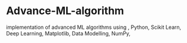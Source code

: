 # Advance-ML-algorithm
implementation of advanced ML algorithms using , Python, Scikit Learn, Deep Learning, Matplotlib, Data Modelling, NumPy,
